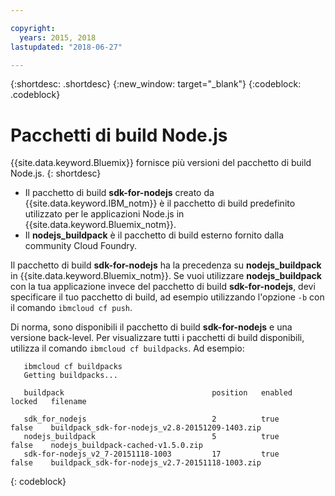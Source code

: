 ```yaml
---

copyright:
  years: 2015, 2018
lastupdated: "2018-06-27"

---
```


{:shortdesc: .shortdesc}
{:new_window: target="_blank"}
{:codeblock: .codeblock}

# Pacchetti di build Node.js

{{site.data.keyword.Bluemix}} fornisce più versioni del pacchetto di build Node.js.
{: shortdesc}

* Il pacchetto di build **sdk-for-nodejs** creato da {{site.data.keyword.IBM_notm}} è il pacchetto di build predefinito utilizzato per le applicazioni Node.js in {{site.data.keyword.Bluemix_notm}}.
* Il **nodejs_buildpack** è il pacchetto di build esterno fornito dalla community Cloud Foundry.

Il pacchetto di build **sdk-for-nodejs** ha la precedenza su **nodejs_buildpack** in {{site.data.keyword.Bluemix_notm}}. Se vuoi
utilizzare **nodejs_buildpack** con la tua applicazione invece del pacchetto di build **sdk-for-nodejs**, devi
specificare il tuo pacchetto di build, ad esempio utilizzando l'opzione `-b` con il comando `ibmcloud cf push`.

Di norma, sono disponibili il pacchetto di build **sdk-for-nodejs** e una versione back-level.  Per visualizzare tutti i pacchetti di build disponibili, utilizza il comando `ibmcloud cf buildpacks`.  Ad esempio:

```
   ibmcloud cf buildpacks
   Getting buildpacks...

   buildpack                                 position   enabled   locked   filename   

   sdk_for_nodejs                            2          true      false    buildpack_sdk-for-nodejs_v2.8-20151209-1403.zip   
   nodejs_buildpack                          5          true      false    nodejs_buildpack-cached-v1.5.0.zip   
   sdk-for-nodejs_v2_7-20151118-1003         17         true      false    buildpack_sdk-for-nodejs_v2.7-20151118-1003.zip
```
{: codeblock}

